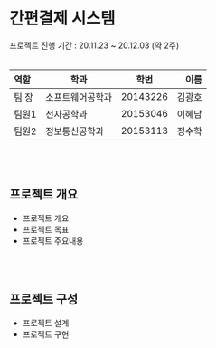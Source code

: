 # 간편결제 시스템
프로젝트 진행 기간 : 20.11.23 ~ 20.12.03 (약 2주)
<br>
<br>

| 역할 | 학과 | 학번 | 이름 |
| :- | - | :-: | -: |
| 팀 장 | 소프트웨어공학과 | 20143226 | 김광호 |
| 팀원1 | 전자공학과 | 20153046 | 이혜담 |
| 팀원2 | 정보통신공학과 | 20153113 | 정수학 |
<br>
<br>

## 프로젝트 개요
  - 프로젝트 개요  
  - 프로젝트 목표  
  - 프로젝트 주요내용  
<br>
<br>

## 프로젝트 구성
  - 프로젝트 설계  
  - 프로젝트 구현  
<br>
<br>
